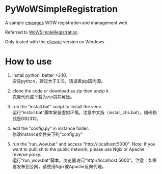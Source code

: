 # PyWoWSimpleRegistration
A sample [cmangos](https://github.com/cmangos/issues) WOW registration and management web. 

Referred to [WoWSimpleRegistration](https://github.com/masterking32/WoWSimpleRegistration).

Only tested with the [cllassic](https://github.com/cmangos/mangos-classic) version on Windows. 

# How to use
1. install python, better >3.10.  
安装python，建议大于3.10。请设置pip国内源。

2. clone the code or download as zip then unzip it.  
克隆代码或下载为zip包并解压。

3. run the "install.bat" script to install the venv.  
运行“install.bat”脚本安装虚拟环境。注意中文版（install_chs.bat），编码格式是GB2312。

4. edit the "config.py" in instance folder.  
修改instance文件夹下的“config.py”

5. run the "run_wow.bat" and access "http://localhost:5000". Note: If you want to publish to the public network, please use Ngix or Apache reverse proxy.  
运行“run_wow.bat”脚本，浏览器访问“http://localhost:5000”。注意：如果要发布到公网，请使用Ngix或Apache反向代理。
